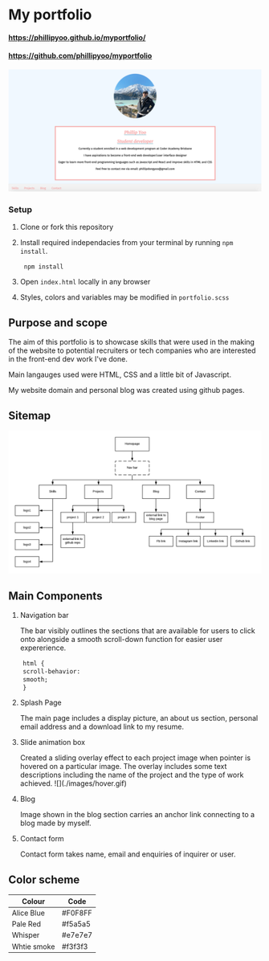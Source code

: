 # My portfolio

 #### https://phillipyoo.github.io/myportfolio/ 
 #### https://github.com/phillipyoo/myportfolio

![](./images/homepage.png)



### Setup
1. Clone or fork this repository
2. Install required independacies from your terminal by running `npm install`.

        npm install
3. Open ``index.html`` locally in any browser
4. Styles, colors and variables may be modified in ``portfolio.scss`` 

## Purpose and scope
<p>The aim of this portfolio is to showcase skills that were used in the making of the website to potential recruiters or tech companies who are interested in the front-end dev work I've done.
<p>Main langauges used were HTML, CSS and a little bit of Javascript. 
<p>My website domain and personal blog was created using github pages.

## Sitemap

![](./images/sitemap.png)

## Main Components 

1. Navigation bar 
    <p> The bar visibly outlines the sections that are available for users to click onto alongside a smooth scroll-down function for
    easier user expererience.
```
    html {
    scroll-behavior: 
    smooth;
    }
```

2. Splash Page
    <p> The main page includes a display picture, an about us section, personal email address and a download link to my resume. 

3. Slide animation box
    <p> Created a sliding overlay effect to each project image when pointer is hovered on a particular image. The overlay includes some text descriptions including the name of the project and the type of work achieved.
    ![](./images/hover.gif)

4. Blog
    <p> Image shown in the blog section carries an anchor link connecting to a blog made by myself.
 
5. Contact form
    <p> Contact form takes name, email and enquiries of inquirer or user.

## Color scheme

| Colour      | Code |
| ----------- | ----------- |
| Alice Blue  | #F0F8FF     |
| Pale Red    | #f5a5a5     |
| Whisper     | #e7e7e7     |
| Whtie smoke | #f3f3f3     |



    












